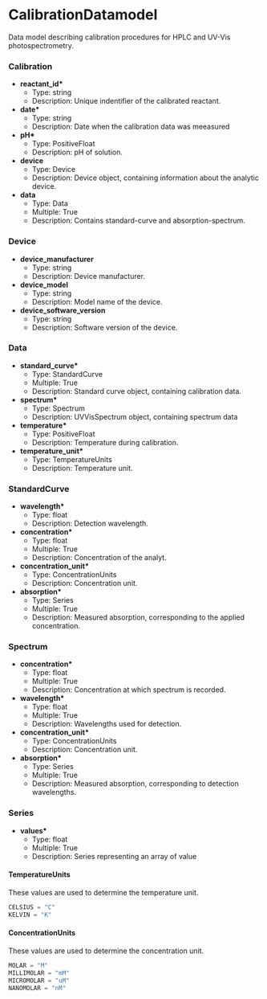 # CalibrationDatamodel

Data model describing calibration procedures for HPLC and UV-Vis photospectrometry.

### Calibration

- __reactant_id*__
  - Type: string
  - Description: Unique indentifier of the calibrated reactant.
- __date*__
  - Type: string
  - Description: Date when the calibration data was meeasured
- __pH*__
  - Type: PositiveFloat
  - Description: pH of solution.
- __device__
  - Type: Device
  - Description: Device object, containing information about the analytic device.
- __data__
  - Type: Data
  - Multiple: True
  - Description: Contains standard-curve and absorption-spectrum.

### Device

- __device_manufacturer__
  - Type: string
  - Description: Device manufacturer.
- __device_model__
  - Type: string
  - Description: Model name of the device.
- __device_software_version__
  - Type: string
  - Description: Software version of the device.

### Data

- __standard_curve*__
  - Type: StandardCurve
  - Multiple: True
  - Description: Standard curve object, containing calibration data.
- __spectrum*__
  - Type: Spectrum
  - Description: UVVisSpectrum object, containing spectrum data
- __temperature*__
  - Type: PositiveFloat
  - Description: Temperature during calibration.
- __temperature_unit*__
  - Type: TemperatureUnits
  - Description: Temperature unit.

### StandardCurve

- __wavelength*__
  - Type: float
  - Description: Detection wavelength.
- __concentration*__
  - Type: float
  - Multiple: True
  - Description: Concentration of the analyt.
- __concentration_unit*__
  - Type: ConcentrationUnits
  - Description: Concentration unit.
- __absorption*__
  - Type: Series
  - Multiple: True
  - Description: Measured absorption, corresponding to the applied concentration.

### Spectrum

- __concentration*__
  - Type: float
  - Multiple: True
  - Description: Concentration at which spectrum is recorded.
- __wavelength*__
  - Type: float
  - Multiple: True
  - Description: Wavelengths used for detection.
- __concentration_unit*__
  - Type: ConcentrationUnits
  - Description: Concentration unit.
- __absorption*__
  - Type: Series
  - Multiple: True
  - Description: Measured absorption, corresponding to detection wavelengths.

### Series

- __values*__
  - Type: float
  - Multiple: True
  - Description: Series representing an array of value

#### TemperatureUnits

These values are used to determine the temperature unit.

```python
CELSIUS = "C"
KELVIN = "K"
```
#### ConcentrationUnits

These values are used to determine the concentration unit.

```python
MOLAR = "M"
MILLIMOLAR = "mM"
MICROMOLAR = "uM"
NANOMOLAR = "nM"
```
